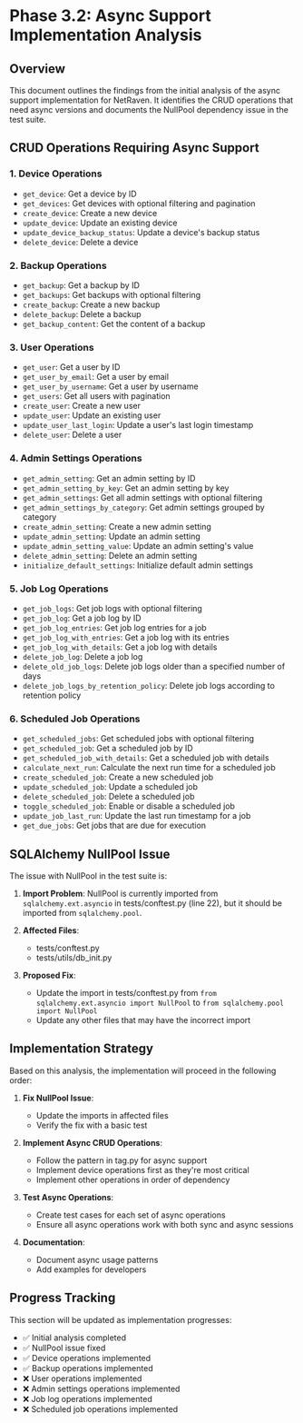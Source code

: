 # Phase 3.2: Async Support Implementation Analysis

## Overview

This document outlines the findings from the initial analysis of the async support implementation for NetRaven. It identifies the CRUD operations that need async versions and documents the NullPool dependency issue in the test suite.

## CRUD Operations Requiring Async Support

### 1. Device Operations
- `get_device`: Get a device by ID
- `get_devices`: Get devices with optional filtering and pagination
- `create_device`: Create a new device
- `update_device`: Update an existing device
- `update_device_backup_status`: Update a device's backup status
- `delete_device`: Delete a device

### 2. Backup Operations
- `get_backup`: Get a backup by ID
- `get_backups`: Get backups with optional filtering
- `create_backup`: Create a new backup
- `delete_backup`: Delete a backup
- `get_backup_content`: Get the content of a backup

### 3. User Operations
- `get_user`: Get a user by ID
- `get_user_by_email`: Get a user by email
- `get_user_by_username`: Get a user by username
- `get_users`: Get all users with pagination
- `create_user`: Create a new user
- `update_user`: Update an existing user
- `update_user_last_login`: Update a user's last login timestamp
- `delete_user`: Delete a user

### 4. Admin Settings Operations
- `get_admin_setting`: Get an admin setting by ID
- `get_admin_setting_by_key`: Get an admin setting by key
- `get_admin_settings`: Get all admin settings with optional filtering
- `get_admin_settings_by_category`: Get admin settings grouped by category
- `create_admin_setting`: Create a new admin setting
- `update_admin_setting`: Update an admin setting
- `update_admin_setting_value`: Update an admin setting's value
- `delete_admin_setting`: Delete an admin setting
- `initialize_default_settings`: Initialize default admin settings

### 5. Job Log Operations
- `get_job_logs`: Get job logs with optional filtering
- `get_job_log`: Get a job log by ID
- `get_job_log_entries`: Get job log entries for a job
- `get_job_log_with_entries`: Get a job log with its entries
- `get_job_log_with_details`: Get a job log with details
- `delete_job_log`: Delete a job log
- `delete_old_job_logs`: Delete job logs older than a specified number of days
- `delete_job_logs_by_retention_policy`: Delete job logs according to retention policy

### 6. Scheduled Job Operations
- `get_scheduled_jobs`: Get scheduled jobs with optional filtering
- `get_scheduled_job`: Get a scheduled job by ID
- `get_scheduled_job_with_details`: Get a scheduled job with details
- `calculate_next_run`: Calculate the next run time for a scheduled job
- `create_scheduled_job`: Create a new scheduled job
- `update_scheduled_job`: Update a scheduled job
- `delete_scheduled_job`: Delete a scheduled job
- `toggle_scheduled_job`: Enable or disable a scheduled job
- `update_job_last_run`: Update the last run timestamp for a job
- `get_due_jobs`: Get jobs that are due for execution

## SQLAlchemy NullPool Issue

The issue with NullPool in the test suite is:

1. **Import Problem**: NullPool is currently imported from `sqlalchemy.ext.asyncio` in tests/conftest.py (line 22), but it should be imported from `sqlalchemy.pool`.

2. **Affected Files**:
   - tests/conftest.py
   - tests/utils/db_init.py

3. **Proposed Fix**:
   - Update the import in tests/conftest.py from `from sqlalchemy.ext.asyncio import NullPool` to `from sqlalchemy.pool import NullPool`
   - Update any other files that may have the incorrect import

## Implementation Strategy

Based on this analysis, the implementation will proceed in the following order:

1. **Fix NullPool Issue**:
   - Update the imports in affected files
   - Verify the fix with a basic test

2. **Implement Async CRUD Operations**:
   - Follow the pattern in tag.py for async support
   - Implement device operations first as they're most critical
   - Implement other operations in order of dependency

3. **Test Async Operations**:
   - Create test cases for each set of async operations
   - Ensure all async operations work with both sync and async sessions

4. **Documentation**:
   - Document async usage patterns
   - Add examples for developers

## Progress Tracking

This section will be updated as implementation progresses:

- ✅ Initial analysis completed
- ✅ NullPool issue fixed
- ✅ Device operations implemented
- ✅ Backup operations implemented
- ❌ User operations implemented
- ❌ Admin settings operations implemented
- ❌ Job log operations implemented
- ❌ Scheduled job operations implemented 